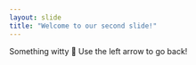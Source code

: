 ```yaml
---
layout: slide
title: "Welcome to our second slide!"
---
```

Something witty 🤣
Use the left arrow to go back!
